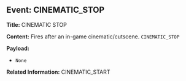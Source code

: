 ## Event: CINEMATIC_STOP

**Title:** CINEMATIC STOP

**Content:**
Fires after an in-game cinematic/cutscene.
`CINEMATIC_STOP`

**Payload:**
- `None`

**Related Information:**
CINEMATIC_START